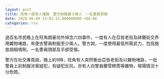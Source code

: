 ```yaml
---
layout: post
title: 旺角一度有人堵路　警方制服最少兩人　一名警員受傷
date: 2020-06-04 23:01:13.000000000 +08:00
categories: rss
---
```


過百名市民晚上在旺角朗豪坊外悼念六四事件，一度有人在亞皆老街及砵蘭街交界用雜物堵路，有便衣警員制服至少兩人。警方說，一度使用最低所需武力，包括施放胡椒噴劑，一名警員頭部及手部受傷。

警方在社交專頁說，晚上約9時，旺角有人突然衝出亞皆老街及以雜物堵路，一批警員上前制服涉案疑犯，有疑犯反抗，亦有人向警員擲雪糕筒等雜物，現場情況十分危險。
